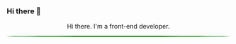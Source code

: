 ### Hi there 👋
<style>
  .circle{
  border:1px solid green;
  border-radius:50%;
  }
</style>
<p align="center">Hi there. I'm a front-end developer.</p>
<div class="circle">
  
</div>
<!--
**sumanhakki/sumanhakki** is a ✨ _special_ ✨ repository because its `README.md` (this file) appears on your GitHub profile.

Here are some ideas to get you started:

- 🔭 I’m currently working on ...
- 🌱 I’m currently learning ...
- 👯 I’m looking to collaborate on ...
- 🤔 I’m looking for help with ...
- 💬 Ask me about ...
- 📫 How to reach me: ...
- 😄 Pronouns: ...
- ⚡ Fun fact: ...
-->
